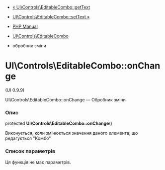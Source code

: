 - [«
UI\Controls\EditableCombo::getText](ui-controls-editablecombo.gettext.md)
- [UI\Controls\EditableCombo::setText
»](ui-controls-editablecombo.settext.md)

- [PHP Manual](index.md)
- [UI\Controls\EditableCombo](class.ui-controls-editablecombo.md)
- обробник зміни

# UI\Controls\EditableCombo::onChange

(UI 0.9.9)

UI\Controls\EditableCombo::onChange — Обробник зміни

### Опис

protected **UI\Controls\EditableCombo::onChange**()

Виконується, коли змінюється значення даного елемента, що редагується
"Комбо"

### Список параметрів

Ця функція не має параметрів.
